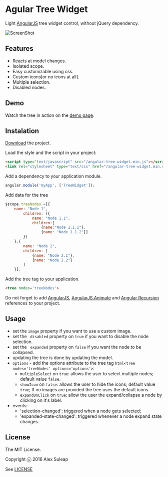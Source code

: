 Agular Tree Widget
================

Light [AngularJS](http://www.angularjs.org) tree widget control, without jQuery dependency.

![ScreenShot](https://github.com/AlexSuleap/angular-tree-widget/blob/master/demo/img/demo.png)

## Features

- Reacts at model changes.
- Isolated scope.
- Easy customizable using css.
- Custom icons[or no icons at all].
- Multiple selection.
- Disabled nodes.

## Demo

Watch the tree in action on the [demo page](http://alexsuleap.github.io/).

## Instalation

[Download](/AlexSuleap/angular-tree-widget/archive/master.zip) the project.

Load the style and the script in your project:

```html
<script type="text/javascript" src="/angular-tree-widget.min.js"></script>
<link rel="stylesheet" type="text/css" href="/angular-tree-widget.min.css">
```

Add a dependency to your application module.

```javascript
angular.module('myApp', ['TreeWidget']);
```

Add data for the tree
```javascript	
$scope.treeNodes =[{
	name: "Node 1",
        children: [{
            name: "Node 1.1",
            children:[
				{name:"Node 1.1.1"},
				{name: "Node 1.1.2"}]
        }]
	},{
        name: "Node 2",
        children: [
			{name: "Node 2.1"},
			{name: "Node 2.2"}
		]
    }];
```

Add the tree tag to your application.
```html
<tree nodes='treeNodes'>
```

Do not forget to add [AngularJS](http://www.angularjs.org), [AngularJS.Animate](http://www.angularjs.org) and [Angular Recursion](https://github.com/marklagendijk/angular-recursion) references to your project.

## Usage

- set the `image` property if you want to use a custom image.
- set the ` disabled` property on `true` if you want to disable the node selection.
- set the ` expanded` property on `false` if you want the node to be collapsed.
- updating the tree is done by updating the model.
- `options` - add the options attribute to the tree tag ```html<tree nodes='treeNodes' options='options'>```:
	- `multipleSelect` on `true`: allows the user to select multiple nodes; default value `false`.
	- `showIcon` on `false`: allows the user to hide the icons; default value `true`; If no images are provided the tree uses the default icons.
	- `expandOnClick` on `true`: allow the user the expand/collapse a node by clicking on it's label.
- events:
	- 'selection-changed': triggered when a node gets selected;
	- 'expanded-state-changed':  triggered whenever a node expand state changes.

## License

The MIT License.

Copyright ⓒ 2016 Alex Suleap

See [LICENSE](https://github.com/AlexSuleap/angular-tree-widget/blob/master/LICENSE)